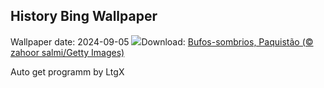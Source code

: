 ## History Bing Wallpaper
Wallpaper date: 2024-09-05
![](https://www.bing.com/th?id=OHR.DuskyOwls_PT-BR7151379971_UHD.jpg&w=1000)Download: [Bufos-sombrios, Paquistão (© zahoor salmi/Getty Images)](https://www.bing.com/th?id=OHR.DuskyOwls_PT-BR7151379971_UHD.jpg)

Auto get programm by LtgX
